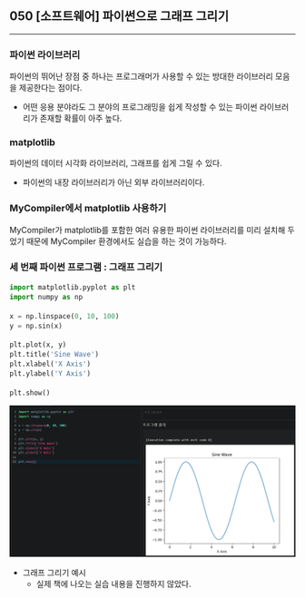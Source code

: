 ## 050 [소프트웨어] 파이썬으로 그래프 그리기

---

### 파이썬 라이브러리
파이썬의 뛰어난 장점 중 하나는 프로그래머가 사용할 수 있는 방대한 라이브러리 모음을 제공한다는 점이다.
- 어떤 응용 분야라도 그 분야의 프로그래밍을 쉽게 작성할 수 있는 파이썬 라이브러리가 존재할 확률이 아주 높다.

### matplotlib
파이썬의 데이터 시각화 라이브러리, 그래프를 쉽게 그릴 수 있다.
- 파이썬의 내장 라이브러리가 아닌 외부 라이브러리이다.

### MyCompiler에서 matplotlib 사용하기
MyCompiler가 matplotlib를 포함한 여러 유용한 파이썬 라이브러리를 미리 설치해 두었기 때문에 MyCompiler 환경에서도 실습을 하는 것이 가능하다.

### 세 번째 파이썬 프로그램 : 그래프 그리기
```python
import matplotlib.pyplot as plt
import numpy as np

x = np.linspace(0, 10, 100)
y = np.sin(x)

plt.plot(x, y)
plt.title('Sine Wave')
plt.xlabel('X Axis')
plt.ylabel('Y Axis')

plt.show()
```
![그래프 그리기 예시](../../image/02-25ex.png)
- 그래프 그리기 예시
  - 실제 책에 나오는 실습 내용을 진행하지 않았다.